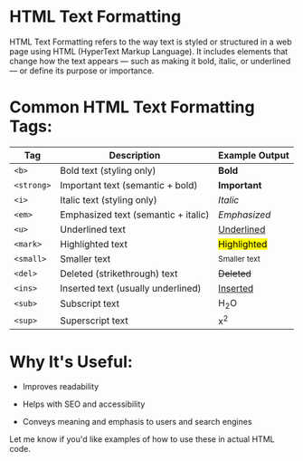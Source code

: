# HTML Text Formatting
HTML Text Formatting refers to the way text is styled or structured in a web page using HTML (HyperText Markup Language). It includes elements that change how the text appears — such as making it bold, italic, or underlined — or define its purpose or importance.
# Common HTML Text Formatting Tags:  


| Tag        | Description                         | Example Output              |
| ---------- | ----------------------------------- | --------------------------- |
| `<b>`      | Bold text (styling only)            | **Bold**                    |
| `<strong>` | Important text (semantic + bold)    | **Important**               |
| `<i>`      | Italic text (styling only)          | *Italic*                    |
| `<em>`     | Emphasized text (semantic + italic) | *Emphasized*                |
| `<u>`      | Underlined text                     | <u>Underlined</u>           |
| `<mark>`   | Highlighted text                    | <mark>Highlighted</mark>    |
| `<small>`  | Smaller text                        | <small>Smaller text</small> |
| `<del>`    | Deleted (strikethrough) text        | <del>Deleted</del>          |
| `<ins>`    | Inserted text (usually underlined)  | <ins>Inserted</ins>         |
| `<sub>`    | Subscript text                      | H<sub>2</sub>O              |
| `<sup>`    | Superscript text                    | x<sup>2</sup>               |

# Why It's Useful:
- Improves readability

- Helps with SEO and accessibility

- Conveys meaning and emphasis to users and search engines

Let me know if you'd like examples of how to use these in actual HTML code.
